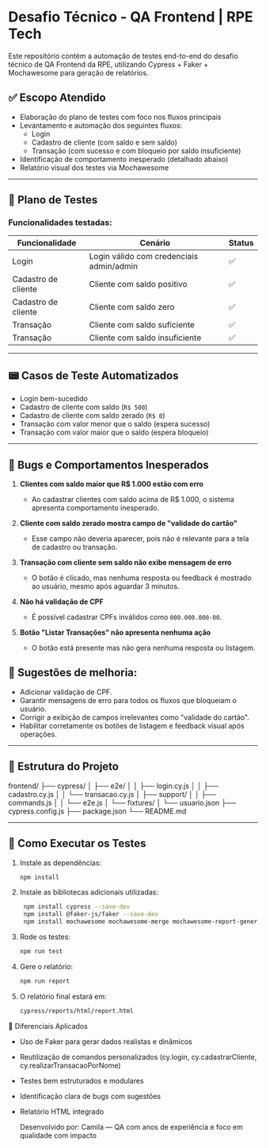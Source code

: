 # Desafio Técnico - QA Frontend | RPE Tech

Este repositório contém a automação de testes end-to-end do desafio técnico de QA Frontend da RPE, utilizando Cypress + Faker + Mochawesome para geração de relatórios.

## ✅ Escopo Atendido

- Elaboração do plano de testes com foco nos fluxos principais
- Levantamento e automação dos seguintes fluxos:
  - Login
  - Cadastro de cliente (com saldo e sem saldo)
  - Transação (com sucesso e com bloqueio por saldo insuficiente)
- Identificação de comportamento inesperado (detalhado abaixo)
- Relatório visual dos testes via Mochawesome

---

## 🧶 Plano de Testes

### Funcionalidades testadas:

| Funcionalidade      | Cenário                                  | Status |
| ------------------- | ---------------------------------------- | ------ |
| Login               | Login válido com credenciais admin/admin | ✅     |
| Cadastro de cliente | Cliente com saldo positivo               | ✅     |
| Cadastro de cliente | Cliente com saldo zero                   | ✅     |
| Transação           | Cliente com saldo suficiente             | ✅     |
| Transação           | Cliente com saldo insuficiente           | ✅     |

---

## 📟 Casos de Teste Automatizados

- Login bem-sucedido
- Cadastro de cliente com saldo (`R$ 500`)
- Cadastro de cliente com saldo zerado (`R$ 0`)
- Transação com valor menor que o saldo (espera sucesso)
- Transação com valor maior que o saldo (espera bloqueio)

---

## 🐞 Bugs e Comportamentos Inesperados

1. **Clientes com saldo maior que R$ 1.000 estão com erro**

   - Ao cadastrar clientes com saldo acima de R$ 1.000, o sistema apresenta comportamento inesperado.

2. **Cliente com saldo zerado mostra campo de "validade do cartão"**

   - Esse campo não deveria aparecer, pois não é relevante para a tela de cadastro ou transação.

3. **Transação com cliente sem saldo não exibe mensagem de erro**

   - O botão é clicado, mas nenhuma resposta ou feedback é mostrado ao usuário, mesmo após aguardar 3 minutos.

4. **Não há validação de CPF**

   - É possível cadastrar CPFs inválidos como `000.000.000-00`.

5. **Botão "Listar Transações" não apresenta nenhuma ação**
   - O botão está presente mas não gera nenhuma resposta ou listagem.

## 🐞 Sugestões de melhoria:

- Adicionar validação de CPF.
- Garantir mensagens de erro para todos os fluxos que bloqueiam o usuário.
- Corrigir a exibição de campos irrelevantes como "validade do cartão".
- Habilitar corretamente os botões de listagem e feedback visual após operações.

---

## 📁 Estrutura do Projeto

frontend/ ├── cypress/ │ ├── e2e/ │ │ ├── login.cy.js │ │ ├── cadastro.cy.js │ │ └── transacao.cy.js │ ├── support/ │ │ ├── commands.js │ │ └── e2e.js │ └── fixtures/ │ └── usuario.json ├── cypress.config.js ├── package.json └── README.md

---

## 🚀 Como Executar os Testes

1. Instale as dependências:

   ```bash
   npm install
   ```

2. Instale as bibliotecas adicionais utilizadas:

   ```bash
    npm install cypress --save-dev
    npm install @faker-js/faker --save-dev
    npm install mochawesome mochawesome-merge mochawesome-report-generator --save-dev
   ```

3. Rode os testes:
   ```bash
   npm run test
   ```
4. Gere o relatório:
   ```bash
   npm run report
   ```
5. O relatório final estará em:
   ```bash
   cypress/reports/html/report.html
   ```

🌟 Diferenciais Aplicados

- Uso de Faker para gerar dados realistas e dinâmicos

- Reutilização de comandos personalizados (cy.login, cy.cadastrarCliente, cy.realizarTransacaoPorNome)

- Testes bem estruturados e modulares

- Identificação clara de bugs com sugestões

- Relatório HTML integrado

  Desenvolvido por: Camila — QA com anos de experiência e foco em qualidade com impacto
